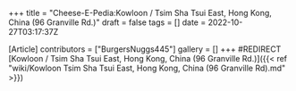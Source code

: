 +++
title = "Cheese-E-Pedia:Kowloon / Tsim Sha Tsui East, Hong Kong, China (96 Granville Rd.)"
draft = false
tags = []
date = 2022-10-27T03:17:37Z

[Article]
contributors = ["BurgersNuggs445"]
gallery = []
+++
#REDIRECT [Kowloon / Tsim Sha Tsui East, Hong Kong, China (96 Granville Rd.)]({{< ref "wiki/Kowloon  Tsim Sha Tsui East, Hong Kong, China (96 Granville Rd).md" >}})